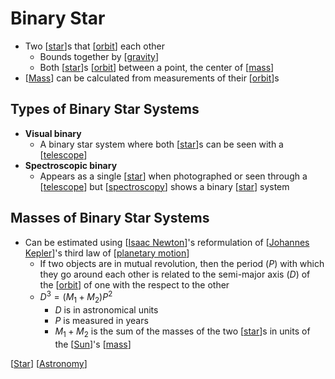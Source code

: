 # Binary Star

- Two [[star]]s that [[orbit]] each other
  - Bounds together by [[gravity]]
  - Both [[star]]s [[orbit]] between a point, the center of [[mass]]
- [[Mass]] can be calculated from measurements of their [[orbit]]s

## Types of Binary Star Systems

- **Visual binary**
  - A binary star system where both [[star]]s can be seen with a [[telescope]]
- **Spectroscopic binary**
  - Appears as a single [[star]] when photographed or seen through a [[telescope]] but [[spectroscopy]] shows a binary [[star]] system

## Masses of Binary Star Systems

- Can be estimated using [[Isaac Newton]]'s reformulation of [[Johannes Kepler]]'s third law of [[planetary motion]]
  - If two objects are in mutual revolution, then the period ($P$) with which they go around each other is related to the semi-major axis ($D$) of the [[orbit]] of one with the respect to the other
  - $D^3 = (M_1 + M_2)P^2$
    - $D$ is in astronomical units
    - $P$ is measured in years
    - $M_1 + M_2$ is the sum of the masses of the two [[star]]s in units of the [[Sun]]'s [[mass]]

[[Star]] [[Astronomy]]

[//begin]: # "Autogenerated link references for markdown compatibility"
[Star]: star "Star"
[orbit]: orbit "Orbit"
[gravity]: gravity "Gravity"
[mass]: mass "Mass"
[Mass]: mass "Mass"
[telescope]: telescope "Telescope"
[spectroscopy]: spectroscopy "Spectroscopy"
[Isaac Newton]: isaac-newton "Isaac Newton"
[Johannes Kepler]: johannes-kepler "Johannes Kepler"
[planetary motion]: planetary-motion "Planetary Motion"
[Sun]: sun "Sun"
[Astronomy]: astronomy "Astronomy"
[//end]: # "Autogenerated link references"